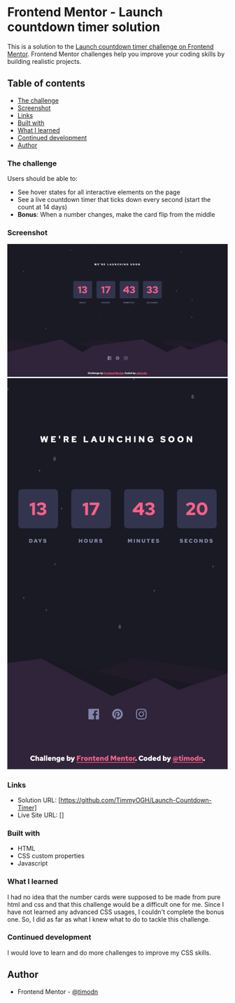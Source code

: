 # Frontend Mentor - Launch countdown timer solution

This is a solution to the [Launch countdown timer challenge on Frontend Mentor](https://www.frontendmentor.io/challenges/launch-countdown-timer-N0XkGfyz-). Frontend Mentor challenges help you improve your coding skills by building realistic projects. 

## Table of contents

  - [The challenge](#the-challenge)
  - [Screenshot](#screenshot)
  - [Links](#links)
  - [Built with](#built-with)
  - [What I learned](#what-i-learned)
  - [Continued development](#continued-development)
- [Author](#author)

### The challenge

Users should be able to:

- See hover states for all interactive elements on the page
- See a live countdown timer that ticks down every second (start the count at 14 days)
- **Bonus**: When a number changes, make the card flip from the middle

### Screenshot

![](./images/desktop_timer.png)
![](./images/mobile_timer.png)

### Links

- Solution URL: [https://github.com/TimmyOGH/Launch-Countdown-Timer]
- Live Site URL: []

### Built with

- HTML
- CSS custom properties
- Javascript

### What I learned

I had no idea that the number cards were supposed to be made from pure html and css and that this challenge would be a difficult one for me. Since I have not learned any advanced CSS usages, I couldn't complete the bonus one. So, I did as far as what I knew what to do to tackle this challenge.

### Continued development

I would love to learn and do more challenges to improve my CSS skills. 

## Author

- Frontend Mentor - [@timodn](https://www.frontendmentor.io/profile/timodn)